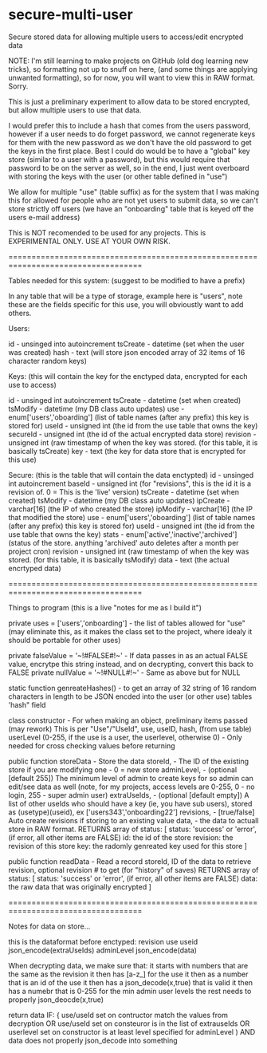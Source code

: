 # secure-multi-user
Secure stored data for allowing multiple users to access/edit encrypted data

NOTE: I'm still learning to make projects on GitHub (old dog learning new tricks), so formatting not up to snuff on here, (and some things are applying unwanted formatting), so for now, you will want to view this in RAW format. Sorry.

This is just a preliminary experiment to allow data to be stored encrypted, but allow multiple users to use that data. 

I would prefer this to include a hash that comes from the users password, however if a user needs to do forget password, we cannot regenerate keys for them with the new password as we don't have the old password to get the keys in the first place. Best I could do would be to have a "global" key store (similar to a user with a password), but this would require that password to be on the server as well, so in the end, I just went overboard with storing the keys with the user (or other table defined in "use")

We allow for multiple "use" (table suffix) as for the system that I was making this for allowed for people who are not yet users to submit data, so we can't store strictly off users (we have an "onboarding" table that is keyed off the users e-mail address)

This is NOT recomended to be used for any projects. This is EXPERIMENTAL ONLY. USE AT YOUR OWN RISK.

===================================================================================

Tables needed for this system: (suggest to be modified to have a prefix)

In any table that will be a type of storage, example here is "users", note these are the fields specific for this use, you will obvioustly want to add others.

Users: 

id - unsinged into autoincrement
tsCreate - datetime (set when the user was created)
hash - text (will store json encoded array of 32 items of 16 character random keys)

Keys: (this will contain the key for the enctyped data, encrypted for each use to access)

id - unsinged int autoincrement
tsCreate - datetime (set when created)
tsModify - datetime (my DB class auto updates)
use - enum['users','oboarding'] (list of table names (after any prefix) this key is stored for) 
useId - unsigned int (the id from the use table that owns the key)
secureId - unsigned int (the id of the actual encrypted data store)
revision - unsigned int (raw timestamp of when the key was stored. (for this table, it is basically tsCreate)
key - text (the key for data store that is encrypted for this use)

Secure: (this is the table that will contain the data enctypted)
id - unsinged int autoincrement
baseId - unsigned int (for "revisions", this is the id it is a revision of. 0 = This is the 'live' version)
tsCreate - datetime (set when created)
tsModify - datetime (my DB class auto updates)
ipCreate - varchar[16] (the IP of who created the store)
ipModify - varchar[16] (the IP that modified the store)
use - enum['users','oboarding'] (list of table names (after any prefix) this key is stored for) 
useId - unsigned int (the id from the use table that owns the key)
stats - enum['active','inactive','archived'] (status of the store. anything 'archived' auto deletes after a month per project cron)
revision - unsigned int (raw timestamp of when the key was stored. (for this table, it is basically tsModify)
data - text (the actual encrtyped data)

===================================================================================

Things to program (this is a live "notes for me as I build it")

private uses = ['users','onboarding'] - the list of tables allowed for "use" (may eliminate this, as it makes the class set to the project, where idealy it should be portable for other uses)

private falseValue = '~!#FALSE#!~' - If data passes in as an actual FALSE value, encrytpe this string instead, and on decrypting, convert this back to FALSE
private nullValue = '~!#NULL#!~' - Same as above but for NULL 

static function genreateHashes() - to get an array of 32 string of 16 random characters in length to be JSON encded into the user (or other use) tables 'hash" field

class constructor - For when making an object, preliminary items passed (may rework) This is per "Use"/"UseId", 
  use,
  useID,
  hash, (from use table)
  userLevel (0-255, if the use is a user, the userlevel, otherwise 0) - Only needed for cross checking values before returning

public function storeData - Store the data 
  storeId, - The ID of the existing store if you are modifying one - 0 = new store
  adminLevel, - (optional [default 255]) The minimum level of admin to create keys for so admin can edit/see data as well (note, for my projects, access levels are 0-255, 0 - no login, 255 - super admin user)
  extraUseIds, - (optional [default empty]) A list of other useIds who should have a key (ie, you have sub users), stored as (usetype)(useid), ex ['users343','onboarding22'] 
  revisions, - [true/false] Auto create revisions if storing to an existing value
  data, - the data to actuall store in RAW format.
  RETURNS array of status: 
  [
    status: 'success' or 'error',  (if error, all other items are FALSE)
    id: the id of the store
    revision: the revision of this store
    key: the radomly genreated key used for this store 
  ]

public function readData - Read a record 
  storeId, ID of the data to retrieve
  revision, optional revision # to get (for "history" of saves)
  RETURNS array of status: 
  [
    status: 'success' or 'error',  (if error, all other items are FALSE)
    data: the raw data that was originally encrypted
  ]
   
===================================================================================

Notes for data on store...

this is the dataformat before enctyped:
  revision
  use
  useid
  json_encode(extraUseIds)
  adminLevel
  json_encode(data)

When decrypting data, we make sure that:
  it starts with numbers that are the same as the revision
  it then has [a-z_] for the use
  it then as a number that is an id of the use
  it then has a json_decode(x,true) that is valid
  it then has a numebr that is 0-255 for the min admin user levels
  the rest needs to properly json_deocde(x,true)

  return data IF:
    {
        use/useId set on contructor match the values from decryption
      OR
        use/useId set on consteuror is in the list of extrauseIds
      OR 
        userlevel set on constructor is at least level specified for adminLevel
    )
    AND
      data does not properly json_decode into something

  
